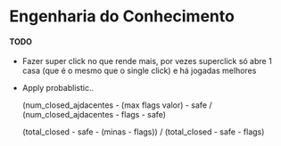 Engenharia do Conhecimento
============

#### TODO
- Fazer super click no que rende mais, por vezes superclick só abre 1 casa (que é o mesmo que o single click) e há jogadas melhores
- Apply probablistic..

  (num_closed_ajdacentes - (max flags valor) - safe  / (num_closed_ajdacentes - flags - safe)
  >
  (total_closed - safe - (minas - flags)) / (total_closed - safe - flags)
